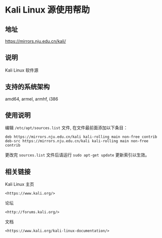 # Kali Linux 源使用帮助

## 地址

<https://mirrors.nju.edu.cn/kali/>

## 说明

Kali Linux 软件源

## 支持的系统架构

amd64, armel, armhf, i386

## 使用说明

编辑 `/etc/apt/sources.list`  文件,
在文件最前面添加以下条目：

    deb https://mirrors.nju.edu.cn/kali kali-rolling main non-free contrib
    deb-src https://mirrors.nju.edu.cn/kali kali-rolling main non-free contrib

更改完 `sources.list`  文件后请运行
`sudo apt-get update` 更新索引以生效。

## 相关链接

Kali Linux 主页

    <https://www.kali.org/>

论坛

    <http://forums.kali.org/>

文档

    <https://www.kali.org/kali-linux-documentation/>
